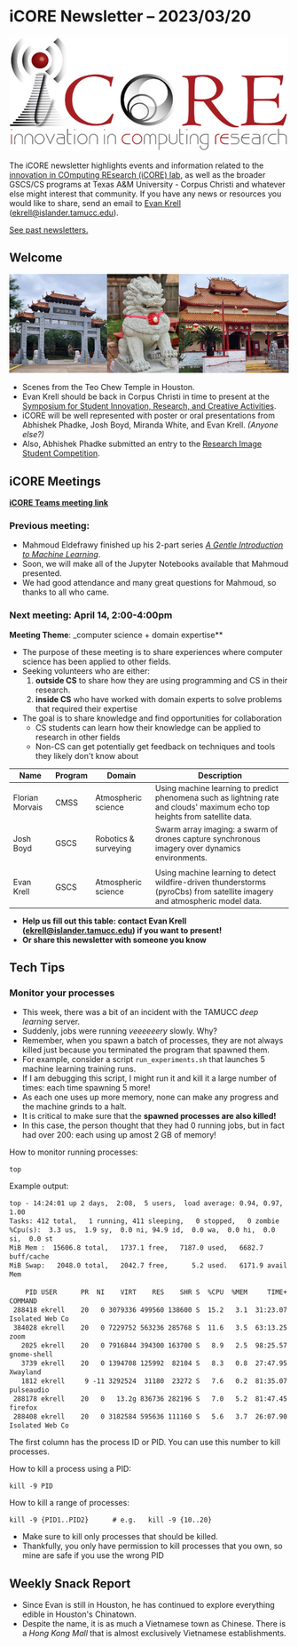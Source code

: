 # iCORE Newsletter – 2023/03/20

![logo](../img/logo_plain_sm.jpg)

The iCORE newsletter highlights events and information related to the [innovation in COmputing REsearch (iCORE) lab](https://icore.tamucc.edu/),
as well as the broader GSCS/CS programs at Texas A&M University - Corpus Christi and whatever else might interest that community.
If you have any news or resources you would like to share, send an email to [Evan Krell](https://scholar.google.com/citations?user=jLuwYGAAAAAJ&hl=en) (ekrell@islander.tamucc.edu).

[See past newsletters.](https://github.com/ekrell/icore_website/tree/main/news)

## Welcome

![Teo Chew Temple](../img/houston_chinatown_temple.jpg)

- Scenes from the Teo Chew Temple in Houston. 
- Evan Krell should be back in Corpus Christi in time to present at the [Symposium for Student Innovation, Research, and Creative Activities](https://www.tamucc.edu/research/student-symposium/index.php).
- iCORE will be well represented with poster or oral presentations from Abhishek Phadke, Josh Boyd, Miranda White, and Evan Krell. _(Anyone else?)_
- Also, Abhishek Phadke submitted an entry to the [Research Image Student Competition](https://www.tamucc.edu/research/ri-week/risc.php).

## iCORE Meetings

**[iCORE Teams meeting link](https://teams.microsoft.com/l/meetup-join/19%3Ameeting_MDdlZDBiMTgtYzVjNS00YjhhLWE5OTctY2Y5YzMyYTljNzU5%40thread.v2/0?context=%7B%22Tid%22%3A%2234cbfaf1-67a6-4781-a9ca-514eb2550b66%22%2C%22Oid%22%3A%22994c008b-0707-4f3c-8ac0-73b65e733430%22%2C%22MessageId%22%3A%220%22%7D)**

### Previous meeting: 

- Mahmoud Eldefrawy finished up his 2-part series [_A Gentle Introduction to Machine Learning_](https://github.com/ekrell/icore_website/blob/main/news/icore_news_20230227.md).
- Soon, we will make all of the Jupyter Notebooks available that Mahmoud presented.
- We had good attendance and many great questions for Mahmoud, so thanks to all who came.

### Next meeting: April 14, 2:00-4:00pm

**Meeting Theme**: _computer science + domain expertise**

- The purpose of these meeting is to share experiences where computer science has been applied to other fields.
- Seeking volunteers who are either:
  1. **outside CS** to share how they are using programming and CS in their research.
  2. **inside CS** who have worked with domain experts to solve problems that required their expertise
- The goal is to share knowledge and find opportunities for collaboration 
  - CS students can learn how their knowledge can be applied to research in other fields
  - Non-CS can get potentially get feedback on techniques and tools they likely don't know about


| **Name**        | **Program** | **Domain** | **Description**                                                                                                              |
|-----------------|-------------|------------|------------------------------------------------------------------------------------------------------------------|
| Florian Morvais | CMSS | Atmospheric science        | Using machine learning to predict phenomena such as lightning rate and clouds' maximum echo top heights from satellite data.  |
| Josh Boyd       | GSCS | Robotics & surveying       | Swarm array imaging: a swarm of drones capture synchronous imagery over dynamics environments.                                |
|       |       |     |                                                                                                                                                         |
| Evan Krell      | GSCS | Atmospheric science        | Using machine learning to detect wildfire-driven thunderstorms (pyroCbs) from satellite imagery and atmospheric model data.   |

- **Help us fill out this table: contact Evan Krell (ekrell@islander.tamucc.edu) if you want to present!**
- **Or share this newsletter with someone you know**


## Tech Tips

### Monitor your processes

- This week, there was a bit of an incident with the TAMUCC _deep learning_ server. 
- Suddenly, jobs were running _veeeeeery_ slowly. Why?
- Remember, when you spawn a batch of processes, they are not always killed just because you terminated the program that spawned them.
- For example, consider a script `run_experiments.sh` that launches 5 machine learning training runs.
- If I am debugging this script, I might run it and kill it a large number of times: each time spawning 5 more!
- As each one uses up more memory, none can make any progress and the machine grinds to a halt.
- It is critical to make sure that the **spawned processes are also killed!**
- In this case, the person thought that they had 0 running jobs, but in fact had over 200: each using up amost 2 GB of memory!

How to monitor running processes:

    top
    
Example output:

    top - 14:24:01 up 2 days,  2:08,  5 users,  load average: 0.94, 0.97, 1.00
    Tasks: 412 total,   1 running, 411 sleeping,   0 stopped,   0 zombie
    %Cpu(s):  3.3 us,  1.9 sy,  0.0 ni, 94.9 id,  0.0 wa,  0.0 hi,  0.0 si,  0.0 st
    MiB Mem :  15606.8 total,   1737.1 free,   7187.0 used,   6682.7 buff/cache
    MiB Swap:   2048.0 total,   2042.7 free,      5.2 used.   6171.9 avail Mem 

        PID USER      PR  NI    VIRT    RES    SHR S  %CPU  %MEM     TIME+ COMMAND                                                                                                                                      
     288418 ekrell    20   0 3079336 499560 138600 S  15.2   3.1  31:23.07 Isolated Web Co                                                                                                                              
     384028 ekrell    20   0 7229752 563236 285768 S  11.6   3.5  63:13.25 zoom                                                                                                                                         
       2025 ekrell    20   0 7916844 394300 163700 S   8.9   2.5  98:25.57 gnome-shell                                                                                                                                  
       3739 ekrell    20   0 1394708 125992  82104 S   8.3   0.8  27:47.95 Xwayland                                                                                                                                     
       1812 ekrell     9 -11 3292524  31180  23272 S   7.6   0.2  81:35.07 pulseaudio                                                                                                                                   
     288178 ekrell    20   0   13.2g 836736 282196 S   7.0   5.2  81:47.45 firefox                                                                                                                                      
     288408 ekrell    20   0 3182584 595636 111160 S   5.6   3.7  26:07.90 Isolated Web Co             

The first column has the process ID or PID. You can use this number to kill processes. 

How to kill a process using a PID:

    kill -9 PID

How to kill a range of processes:

    kill -9 {PID1..PID2}      # e.g.   kill -9 {10..20}

- Make sure to kill only processes that should be killed. 
- Thankfully, you only have permission to kill processes that you own, so mine are safe if you use the wrong PID

## Weekly Snack Report

- Since Evan is still in Houston, he has continued to explore everything edible in Houston's Chinatown. 
- Despite the name, it is as much a Vietnamese town as Chinese. There is a _Hong Kong Mall_ that is almost exclusively Vietnamese establishments.




